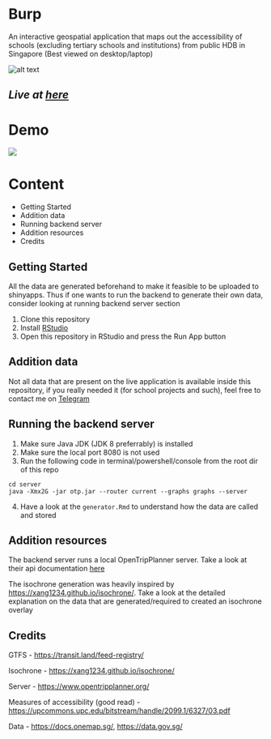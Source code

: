 # Burp

An interactive geospatial application that maps out the accessibility of schools (excluding tertiary schools and institutions) from public HDB in Singapore (Best viewed on desktop/laptop)

![alt text](https://github.com/jokarz/Burp/raw/master/ss.jpg)
## **_Live at [here](https://burp.shinyapps.io/proj)_**

# Demo
![](https://github.com/jokarz/accessibility-of-schools/blob/master/demo/demo.gif)


# Content
* Getting Started
* Addition data
* Running backend server
* Addition resources
* Credits

## Getting Started

All the data are generated beforehand to make it feasible to be uploaded to shinyapps. Thus if one wants to run the backend to generate their own data, consider looking at running backend server section

1. Clone this repository
2. Install [RStudio](https://rstudio.com/)
3. Open this repository in RStudio and press the Run App button

## Addition data

Not all data that are present on the live application is available inside this repository, if you really needed it (for school projects and such), feel free to contact me on [Telegram](https://t.me/pengpengg)

## Running the backend server

1. Make sure Java JDK (JDK 8 preferrably) is installed
2. Make sure the local port 8080 is not used
3. Run the following code in terminal/powershell/console from the root dir of this repo
```
cd server
java -Xmx2G -jar otp.jar --router current --graphs graphs --server
```
4. Have a look at the ```generator.Rmd``` to understand how the data are called and stored

## Addition resources

The backend server runs a local OpenTripPlanner server. Take a look at their api documentation [here](https://dev.opentripplanner.org/apidoc/1.3.0/) 

The isochrone generation was heavily inspired by https://xang1234.github.io/isochrone/. Take a look at the detailed explanation on the data that are generated/required to created an isochrone overlay

## Credits

GTFS - https://transit.land/feed-registry/

Isochrone - https://xang1234.github.io/isochrone/

Server - https://www.opentripplanner.org/

Measures of accessibility (good read) - https://upcommons.upc.edu/bitstream/handle/2099.1/6327/03.pdf

Data - https://docs.onemap.sg/, https://data.gov.sg/

